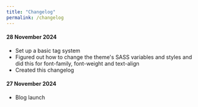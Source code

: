 ```yaml
---
title: "Changelog"
permalink: /changelog
---
```


#### 28 November 2024
- Set up a basic tag system
- Figured out how to change the theme's SASS variables and styles and did this for font-family, font-weight and text-align
- Created this changelog

#### 27 November 2024
- Blog launch
